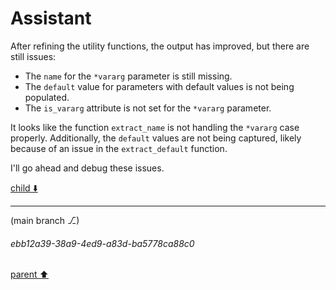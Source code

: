 # Assistant

After refining the utility functions, the output has improved, but there are still issues:

- The `name` for the `*vararg` parameter is still missing.
- The `default` value for parameters with default values is not being populated.
- The `is_vararg` attribute is not set for the `*vararg` parameter.

It looks like the function `extract_name` is not handling the `*vararg` case properly. Additionally, the `default` values are not being captured, likely because of an issue in the `extract_default` function.

I'll go ahead and debug these issues.

[child ⬇️](#ebb12a39-38a9-4ed9-a83d-ba5778ca88c0)

---

(main branch ⎇)
###### ebb12a39-38a9-4ed9-a83d-ba5778ca88c0
[parent ⬆️](#e0b6207b-0acb-4c84-b8b4-c602d0e2fc0d)
